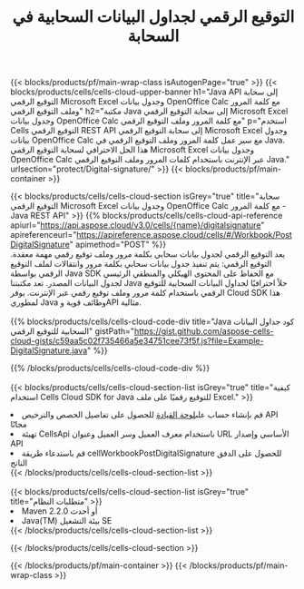 ﻿---
title:  التوقيع الرقمي لجداول البيانات السحابية في السحابة
description:  واجهات برمجة التطبيقات السحابية ومجموعات SDK لـ Microsoft Excel والتوقيع الرقمي لـ OpenOffice Calc. التوقيع الرقمي لجداول البيانات بواسطة سحابة Cells API. يدعم SDK أنواع لغات التطوير. وهي تشمل Android وC# وGo وJava وNodeJS وPerl وPHP وPython وRuby وswift.
---
{{< blocks/products/pf/main-wrap-class isAutogenPage="true" >}}
{{< blocks/products/cells/cells-cloud-upper-banner h1="Java API إلى سحابة التوقيع الرقمي Microsoft Excel وجدول بيانات OpenOffice Calc مع كلمة المرور وملف التوقيع الرقمي" h2="مكتبة Java إلى سحابة التوقيع الرقمي Microsoft Excel وجدول بيانات OpenOffice Calc مع كلمة المرور وملف التوقيع الرقمي" p="استخدم Cells التوقيع الرقمي REST API إلى سحابة التوقيع الرقمي Microsoft Excel وجدول بيانات OpenOffice Calc مع سير عمل كلمة المرور وملف التوقيع الرقمي في Java. هذا الحل الاحترافي لسحابة التوقيع الرقمي Microsoft Excel وجدول بيانات OpenOffice Calc عبر الإنترنت باستخدام كلمات المرور وملف التوقيع الرقمي Java." urlsection="protect/Digital-signature/" >}}
{{< blocks/products/pf/main-container >}}

{{< blocks/products/cells/cells-cloud-section isGrey="true" title="سحابة التوقيع الرقمي Microsoft Excel وجدول بيانات OpenOffice Calc مع كلمة المرور - Java REST API" >}}
{{% blocks/products/cells/cells-cloud-api-reference apiurl="https://api.aspose.cloud/v3.0/cells/{name}/digitalsignature" apireferenceurl="https://apireference.aspose.cloud/cells/#/Workbook/PostDigitalSignature" apimethod="POST" %}}
<br/>
يعد التوقيع الرقمي لجدول بيانات سحابي بكلمة مرور وملف توقيع رقمي مهمة معقدة. التوقيع الرقمي: يتم تنفيذ جدول بيانات سحابي بكلمة مرور وانتقالات لملف التوقيع الرقمي بواسطة Java SDK مع الحفاظ على المحتوى الهيكلي والمنطقي الرئيسي لجدول البيانات المصدر. تعد مكتبتنا Java حلاً احترافيًا لجداول البيانات السحابية للتوقيع الرقمي باستخدام كلمة مرور وملف توقيع رقمي عبر الإنترنت. يوفر Cloud SDK هذا لمطوري Java وظائف قوية وAPI مثالية.
<br/>
<br/>
{{% blocks/products/cells/cells-cloud-code-div title="Java كود جداول البيانات السحابية للتوقيع الرقمي" gistPath="https://gist.github.com/aspose-cells-cloud-gists/c59aa5c02f735466a5e34751cee73f5f.js?file=Example-DigitalSignature.java" %}}
  
{{% /blocks/products/cells/cells-cloud-code-div %}}
<br/>
<br/>
{{< blocks/products/cells/cells-cloud-section-list isGrey="true" title="كيفية استخدام Cells Cloud SDK for Java للتوقيع رقميًا على ملف Excel." >}}
<li> قم بإنشاء حساب على<a href="https://dashboard.aspose.cloud/">لوحة القيادة</a> للحصول على تفاصيل الحصص والترخيص API مجانًا</li>
<li>تهيئة CellsApi باستخدام معرف العميل وسر العميل وعنوان URL الأساسي وإصدار API</li>
<li>قم باستدعاء طريقة cellWorkbookPostDigitalSignature للحصول على الدفق الناتج</li>
{{< /blocks/products/cells/cells-cloud-section-list >}}
<br/>
<br/>
{{< blocks/products/cells/cells-cloud-section-list isGrey="true" title="متطلبات النظام" >}}
<li>Maven 2.2.0 أو أحدث</li>
<li>Java(TM) بيئة التشغيل SE</li>
{{< /blocks/products/cells/cells-cloud-section-list >}}

{{< /blocks/products/cells/cells-cloud-section >}}

{{< /blocks/products/pf/main-container >}}
{{< /blocks/products/pf/main-wrap-class >}}
